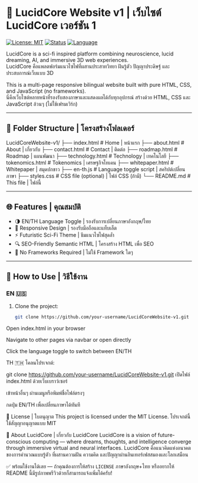 # 🧠 LucidCore Website v1 | เว็บไซต์ LucidCore เวอร์ชัน 1

[![License: MIT](https://img.shields.io/badge/license-MIT-blue.svg)](LICENSE)
[![Status](https://img.shields.io/badge/status-Active%2Fใช้งานอยู่-brightgreen)](#)
[![Language](https://img.shields.io/badge/Language-EN%2FTH-blueviolet)](#)

LucidCore is a sci-fi inspired platform combining neuroscience, lucid dreaming, AI, and immersive 3D web experiences.  
LucidCore คือแพลตฟอร์มแนวไซไฟที่ผสานประสาทวิทยา ฝันรู้ตัว ปัญญาประดิษฐ์ และประสบการณ์เว็บแบบ 3D

This is a multi-page responsive bilingual website built with pure HTML, CSS, and JavaScript (no frameworks).  
นี่คือเว็บไซต์หลายหน้าที่รองรับสองภาษาและแสดงผลได้กับทุกอุปกรณ์ สร้างด้วย HTML, CSS และ JavaScript ล้วนๆ (ไม่ใช้เฟรมเวิร์ก)

---

## 📂 Folder Structure | โครงสร้างโฟลเดอร์

LucidCoreWebsite-v1/
├── index.html # Home | หน้าแรก
├── about.html # About | เกี่ยวกับ
├── contact.html # Contact | ติดต่อ
├── roadmap.html # Roadmap | แผนพัฒนา
├── technology.html # Technology | เทคโนโลยี
├── tokenomics.html # Tokenomics | เศรษฐกิจโทเคน
├── whitepaper.html # Whitepaper | สมุดปกขาว
├── en-th.js # Language toggle script | สคริปต์เปลี่ยนภาษา
├── styles.css # CSS file (optional) | ไฟล์ CSS (ถ้ามี)
└── README.md # This file | ไฟล์นี้


---

## 🌐 Features | คุณสมบัติ

- 🌗 EN/TH Language Toggle | รองรับการเปลี่ยนภาษาอังกฤษ/ไทย
- 📱 Responsive Design | รองรับมือถือและแท็บเล็ต
- ⚡ Futuristic Sci-Fi Theme | ธีมแนวไซไฟสุดล้ำ
- 🔍 SEO-Friendly Semantic HTML | โครงสร้าง HTML เพื่อ SEO
- 🧠 No Frameworks Required | ไม่ใช้ Framework ใดๆ

---

## 🚀 How to Use | วิธีใช้งาน

### EN 🇺🇸  
1. Clone the project:
   ```bash
   git clone https://github.com/your-username/LucidCoreWebsite-v1.git
Open index.html in your browser

Navigate to other pages via navbar or open directly

Click the language toggle to switch between EN/TH

TH 🇹🇭
โคลนโปรเจกต์:

git clone https://github.com/your-username/LucidCoreWebsite-v1.git
เปิดไฟล์ index.html ด้วยเว็บเบราว์เซอร์

เข้าหน้าอื่นๆ ผ่านเมนูหรือพิมพ์ชื่อไฟล์ตรงๆ

กดปุ่ม EN/TH เพื่อเปลี่ยนภาษาได้ทันที

📄 License | ใบอนุญาต
This project is licensed under the MIT License.
โปรเจกต์นี้ใช้สัญญาอนุญาตแบบ MIT

🧠 About LucidCore | เกี่ยวกับ LucidCore
LucidCore is a vision of future-conscious computing — where dreams, thoughts, and intelligence converge through immersive virtual and neural interfaces.
LucidCore คือแนวคิดแห่งอนาคตของการคำนวณแบบรู้ตัว ที่ผสานความฝัน ความคิด และปัญญาผ่านอินเทอร์เฟสสมองและโลกเสมือน


✅ พร้อมใช้งานได้เลย — ถ้าคุณต้องการให้สร้าง `LICENSE` ภาษาอังกฤษ+ไทย หรืออยากให้ README นี้มีรูปภาพพรีวิวด้วยก็สามารถแจ้งเพิ่มได้ครับ!






